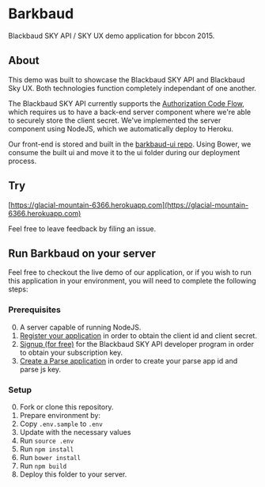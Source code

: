 # Barkbaud

Blackbaud SKY API / SKY UX demo application for bbcon 2015.

## About

This demo was built to showcase the Blackbaud SKY API and Blackbaud Sky UX.  Both technologies function completely independant of one another.  

The Blackbaud SKY API currently supports the [Authorization Code Flow](https://apidocs.nxt.blackbaud-dev.com/docs/authorization/), which requires us to have a back-end server component where we're able to securely store the client secret.  We've implemented the server component using NodeJS, which we automatically deploy to Heroku.

Our front-end is stored and built in the [barkbaud-ui repo](https://github.com/blackbaud/barkbaud-ui).  Using Bower, we consume the built ui and move it to the ui folder during our deployment process.

## Try

[https://glacial-mountain-6366.herokuapp.com](https://glacial-mountain-6366.herokuapp.com)

Feel free to leave feedback by filing an issue.

## Run Barkbaud on your server

Feel free to checkout the live demo of our application, or if you wish to run this application in your environment, you will need to complete the following steps:

### Prerequisites

0. A server capable of running NodeJS.
0. [Register your application](https://developer.nxt.blackbaud-dev.com/apps) in order to obtain the client id and client secret.
0. [Signup (for free)](https://developer.nxt.blackbaud-dev.com/) for the Blackbaud SKY API developer program in order to obtain your subscription key.
0. [Create a Parse application](https://parse.com) in order to create your parse app id and parse js key.

### Setup

0. Fork or clone this repository.
0. Prepare environment by:
  0. Copy `.env.sample` to `.env`
  0. Update with the necessary values
  0. Run `source .env`
0. Run `npm install`
0. Run `bower install`
0. Run `npm build`
0. Deploy this folder to your server.

